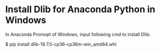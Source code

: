 # Install Dlib for Anaconda Python in Windows

In Anaconda Promopt of Windows, input following cmd to install Dlib:

  $ pip install dlib-19.7.0-cp36-cp36m-win_amd64.whl
